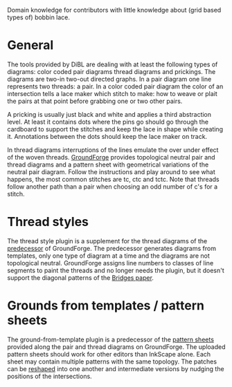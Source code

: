 Domain knowledge for contributors with little knowledge about (grid based types of) bobbin lace.

# General

The tools provided by DiBL are dealing with at least the following types of diagrams: color coded pair diagrams thread diagrams and prickings. The diagrams are two-in two-out directed graphs. In a pair diagram one line represents two threads: a pair. In a color coded pair diagram the color of an intersection tells a lace maker which stitch to make: how to weave or plait the pairs at that point before grabbing one or two other pairs.

A pricking is usually just black and white and applies a third abstraction level. At least it contains dots where the pins go should go through the cardboard to support the stitches and keep the lace in shape while creating it. Annotations between the dots should keep the lace maker on track.

In thread diagrams interruptions of the lines emulate the over under effect of the woven threads. [GroundForge](https://d-bl.github.io/GroundForge/) provides topological neutral pair and thread diagrams and a pattern sheet with geometrical variations of the neutral pair diagram. Follow the instructions and play around to see what happens, the most common stitches are tc, ctc and tctc. Note that threads follow another path than a pair when choosing an odd number of c's for a stitch.

# Thread styles

The thread style plugin is a supplement for the thread diagrams of the [predecessor](http://jo-pol.github.io/DiBL/grounds/) of GroundForge. The predecessor generates diagrams from templates, only one type of diagram at a time and the diagrams are not topological neutral. GroundForge assigns line numbers to classes of line segments to paint the threads and no longer needs the plugin, but it doesn't support the diagonal patterns of the [Bridges paper](https://tesselace.com/research/bridges2012/).

# Grounds from templates / pattern sheets

The ground-from-template plugin is a predecessor of the [pattern sheets](https://github.com/d-bl/GroundForge/tree/gh-pages/patterns) provided along the pair and thread diagrams on GroundForge. The uploaded pattern sheets should work for other editors than InkScape alone. Each sheet may contain multiple patterns with the same topology. The patches can be [reshaped](https://github.com/d-bl/GroundForge/wiki/Reshape-Patterns) into one another and intermediate versions by nudging the positions of the intersections.
